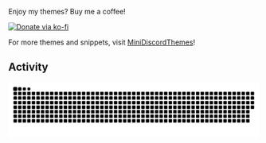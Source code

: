 Enjoy my themes? Buy me a coffee!

[![Donate via ko-fi](https://img.shields.io/badge/Donate-ko--fi-orange?style=flat-square&logo=kofi&logoColor=orange)](https://ko-fi.com/saltssaumure)

For more themes and snippets, visit [MiniDiscordThemes](https://github.com/MiniDiscordThemes)!

## Activity
<!--[![Star History Chart](https://api.star-history.com/svg?repos=Saltssaumure/pios-discord-theme,Saltssaumure/w9x-discord-theme,Saltssaumure/xp-discord-theme,Saltssaumure/ieytd-discord-theme,Saltssaumure/synthesis-discord-theme,Saltssaumure/elysium-discord-theme,Saltssaumure/xp2-discord-theme&type=Date)](https://star-history.com/#Saltssaumure/pios-discord-theme&Saltssaumure/w9x-discord-theme&Saltssaumure/xp-discord-theme&Saltssaumure/ieytd-discord-theme&Saltssaumure/synthesis-discord-theme&Saltssaumure/elysium-discord-theme&Saltssaumure/xp2-discord-theme&Date)-->
<picture>
  <source media="(prefers-color-scheme: dark)" srcset="https://raw.githubusercontent.com/Saltssaumure/Saltssaumure/deploy/snake/snake-dark.svg" />
  <source media="(prefers-color-scheme: light)" srcset="https://raw.githubusercontent.com/Saltssaumure/Saltssaumure/deploy/snake/snake-light.svg" />
  <img alt="Snake version of GitHub contributions graph" src="https://raw.githubusercontent.com/Saltssaumure/Saltssaumure/deploy/snake/snake-light.svg" />
</picture>
